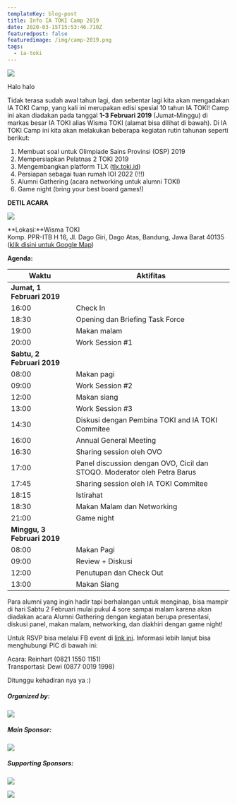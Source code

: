 ```yaml
---
templateKey: blog-post
title: Info IA TOKI Camp 2019
date: 2020-03-15T15:53:46.710Z
featuredpost: false
featuredimage: /img/camp-2019.png
tags:
  - ia-toki
---
```


![](/img/camp-2019.png)

Halo halo

Tidak terasa sudah awal tahun lagi, dan sebentar lagi kita akan mengadakan IA TOKI Camp, yang kali ini merupakan edisi spesial 10 tahun IA TOKI! Camp ini akan diadakan pada tanggal **1-3 Februari 2019** (Jumat-Minggu) di markas besar IA TOKI alias Wisma TOKI (alamat bisa dilihat di bawah). Di IA TOKI Camp ini kita akan melakukan beberapa kegiatan rutin tahunan seperti berikut:

1. Membuat soal untuk Olimpiade Sains Provinsi (OSP) 2019
2. Mempersiapkan Pelatnas 2 TOKI 2019
3. Mengembangkan platform TLX ([tlx.toki.id](https://tlx.toki.id))
4. Persiapan sebagai tuan rumah IOI 2022 (!!!)
5. Alumni Gathering (acara networking untuk alumni TOKI)
6. Game night (bring your best board games!)

**DETIL ACARA**

![](/img/wiki.jpeg)

**Lokasi:**Wisma TOKI\
Komp. PPR-ITB H 16, Jl. Dago Giri, Dago Atas, Bandung, Jawa Barat 40135\
([klik disini untuk Google Map](https://www.google.com/maps/place/6%C2%B051'22.1%22S+107%C2%B037'23.2%22E/@-6.8561344,107.6209192,17z/data=!3m1!4b1!4m5!3m4!1s0x0:0x0!8m2!3d-6.8561344!4d107.6231079?hl=en))

**Agenda:**

| Waktu                       | Aktifitas                                                                |
| --------------------------- | ------------------------------------------------------------------------ |
| **Jumat, 1 Februari 2019**  |                                                                          |
| 16:00                       | Check In                                                                 |
| 18:30                       | Opening dan Briefing Task Force                                          |
| 19:00                       | Makan malam                                                              |
| 20:00                       | Work Session #1                                                          |
| **Sabtu, 2 Februari 2019**  |                                                                          |
| 08:00                       | Makan pagi                                                               |
| 09:00                       | Work Session #2                                                          |
| 12:00                       | Makan siang                                                              |
| 13:00                       | Work Session #3                                                          |
| 14:30                       | Diskusi dengan Pembina TOKI and IA TOKI Commitee                         |
| 16:00                       | Annual General Meeting                                                   |
| 16:30                       | Sharing session oleh OVO                                                 |
| 17:00                       | Panel discussion dengan OVO, Cicil dan STOQO. Moderator oleh Petra Barus |
| 17:45                       | Sharing session oleh IA TOKI Commitee                                    |
| 18:15                       | Istirahat                                                                |
| 18:30                       | Makan Malam dan Networking                                               |
| 21:00                       | Game night                                                               |
| **Minggu, 3 Februari 2019** |                                                                          |
| 08:00                       | Makan Pagi                                                               |
| 09:00                       | Review + Diskusi                                                         |
| 12:00                       | Penutupan dan Check Out                                                  |
| 13:00                       | Makan Siang                                                              |

Para alumni yang ingin hadir tapi berhalangan untuk menginap, bisa mampir di hari Sabtu 2 Februari mulai pukul 4 sore sampai malam karena akan diadakan acara Alumni Gathering dengan kegiatan berupa presentasi, diskusi panel, makan malam, networking, dan diakhiri dengan game night!

Untuk RSVP bisa melalui FB event di [link ini](https://www.facebook.com/events/486088705248642/). Informasi lebih lanjut bisa menghubungi PIC di bawah ini:

Acara: Reinhart (0821 1550 1151)\
Transportasi: Dewi (0877 0019 1998)

Ditunggu kehadiran nya ya :)

<div class="text-center">

<h5>Organized by:</h5>

![](/img/ia-toki.png)

<h5>Main Sponsor:</h5>

![](/img/ovo.png)

<h5>Supporting Sponsors:</h5>

![](/img/stoqo.jpg)

![](/img/cicil.png)

</div>
